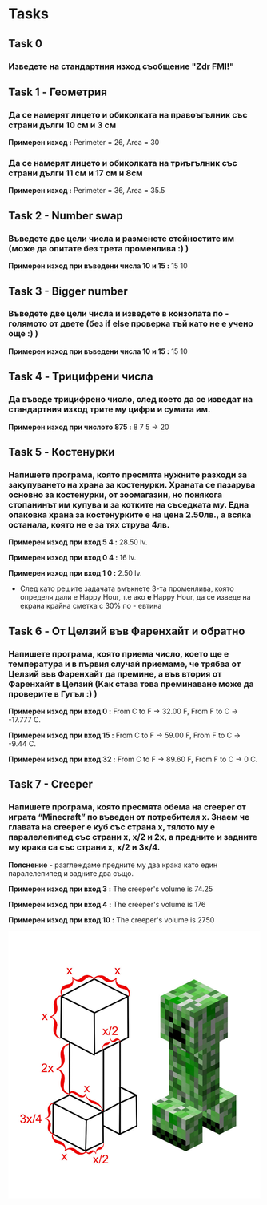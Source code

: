 # Tasks

## Task 0
### Изведете на стандартния изход съобщение "Zdr FMI!"

## Task 1 - Геометрия
### Да се намерят лицето и обиколката на правоъгълник със страни дълги 10 см и 3 см

**Примерен изход :** Perimeter = 26, Area = 30

### Да се намерят лицето и обиколката на триъгълник със страни дълги 11 см и 17 см и 8см 

**Примерен изход :** Perimeter = 36, Area = 35.5

## Task 2 - Number swap
### Въведете две цели числа и разменете стойностите им (може да опитате без трета променлива :) )

**Примерен изход при въведени числа 10 и 15 :** 15 10

## Task 3 - Bigger number
### Въведете две цели числа и изведете в конзолата по - голямото от двете (без if else проверка тъй като не е учено още :) )

**Примерен изход при въведени числа 10 и 15 :** 15 10

## Task 4 - Трицифрени числа
### Да въведе трицифрено число, след което да се изведат на стандартния изход трите му цифри и сумата им.

**Примерен изход при числото 875 :** 8 7 5 -> 20

## Task 5 - Костенурки
### Напишете програма, която пресмята нужните разходи за закупуването на храна за костенурки. Храната се пазарува основно за костенурки, от зоомагазин, но понякога стопанинът им купува и за котките на съседката му. Една опаковка храна за костенурките е на цена 2.50лв., а всяка останала, която не е за тях струва 4лв.

**Примерен изход при вход 5 4 :** 28.50 lv.

**Примерен изход при вход 0 4 :** 16 lv.

**Примерен изход при вход 1 0 :** 2.50 lv.

* След като решите задачата вмъкнете 3-та променлива, която определя дали е Happy Hour, т.е ако **е** Happy Hour, да се изведе на екрана крайна сметка с 30% по - евтина

## Task 6 - От Целзий във Фаренхайт и обратно
### Напишете програма, която приема число, което ще е температура и в първия случай приемаме, че трябва от Целзий във Фаренхайт да премине, а във втория от Фаренхайт в Целзий (Как става това преминаване може да проверите в Гугъл :) )  

**Примерен изход при вход 0 :** From C to F -> 32.00 F, From F to C -> -17.777 C.

**Примерен изход при вход 15 :** From C to F -> 59.00 F, From F to C -> -9.44 C.

**Примерен изход при вход 32 :** From C to F -> 89.60 F, From F to C -> 0 C.

## Task 7 - Creeper
### Напишете програма, която пресмята обема на creeper от играта “Minecraft” по въведен от потребителя x. Знаем че главата нa creeper е куб със страна x, тялото му е паралелепипед със страни x, x/2 и 2x, a предните и задните му крака са със страни x, x/2 и 3x/4.
**Пояснение** - разглеждаме предните му два крака като един паралелепипед и задните два също.

**Примерен изход при вход 3 :** The creeper's volume is 74.25

**Примерен изход при вход 4 :** The creeper's volume is 176

**Примерен изход при вход 10 :** The creeper's volume is 2750

![](images/task-6-image.jpg) &nbsp;&nbsp;&nbsp;&nbsp;&nbsp;&nbsp;&nbsp;&nbsp;&nbsp;&nbsp;&nbsp;&nbsp;&nbsp;&nbsp;&nbsp;&nbsp;&nbsp;&nbsp;&nbsp;&nbsp;&nbsp;&nbsp;&nbsp;&nbsp;&nbsp;&nbsp;&nbsp;&nbsp;&nbsp;&nbsp;&nbsp;&nbsp;
